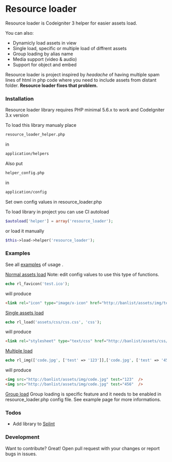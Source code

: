 # Resource loader

Resource loader is Codeigniter 3 helper for easier assets load.

You can also:
  - Dynamicly load assets in view
  - Single load, specific or multiple load of diffrent assets
  - Group loading by alias name
  - Media support (video & audio)
  - Support for object and embed 

Resource loader is project inspired by *headache* of having multiple spam lines of html in php code where you need to include assets from distant folder.  **Resource loader fixes that problem.** 

### Installation

Resource loader library requires PHP minimal 5.6.x to work and CodeIgniter 3.x version

To load this library manualy place 

```sh
resource_loader_helper.php 
```
in 
```sh
application/helpers
```
Also put 
```sh
helper_config.php
``` 
in
```sh
application/config
```
Set own config values in resource_loader.php

To load library in project you can use CI autoload 
```php
$autoload['helper'] = array('resource_loader');
```
or load it manually

```php
$this->load->helper('resource_loader');
```
### Examples
See all [examples]() of usage .

[Normal assets load](#jmp1)
Note: edit config values to use this type of functions.

```php
echo rl_favicon('test.ico');
```
will produce 
```html
<link rel="icon" type="image/x-icon" href="http://banlist/assets/img/test.ico">
```

[Single assets load](#jmp1)

```php
echo rl_load('assets/css/css.css', 'css');
```
will produce 
```html
<link rel="stylesheet" type="text/css" href="http://banlist/assets/css/css/css.css" >
```

[Multiple load](#jmp1)
```php
echo rl_img(['code.jpg', ['test' => '123']],['code.jpg', ['test' => '456']]);
```
will produce 
```html
<img src="http://banlist/assets/img/code.jpg" test="123"  />
<img src="http://banlist/assets/img/code.jpg" test="456"  />    
```

[Group load](#jmp1)
Group loading is specific feature and it needs to be enabled in resource_loader.php config file.
See example page for more informations. 

### Todos

 - Add library to [Splint](https://splint.cynobit.com/)

### Development

Want to contribute? Great!
Open pull request with your changes or report bugs in issues.
